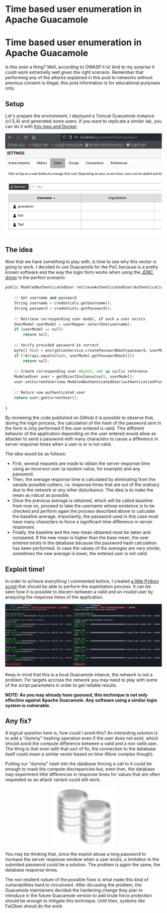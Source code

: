 # Time based user enumeration in Apache Guacamole


# Time based user enumeration in Apache Guacamole

Is this even a thing? Well, according to OWASP it is! And to my surprise it could work extremelly well given the right scenario. Remember that performing any of the attacks explained in this post to networks without previous consent is illegal, this post information is for educational purposes only.

## Setup

Let's prepare the environment, I deployed a Tomcat Guacamole instance (v1.5.4) and generated some users. If you want to replicate a similar lab, you can do it with [this repo and Docker](https://github.com/boschkundendienst/guacamole-docker-compose).

<img src="images/guacamole-users.png" alt="Image showing the different users created in Guacamole">

## The idea

Now that we have something to play with, is time to see why this vector is going to work. I decided to use Guacamole for the PoC because is a pretty known software and the way the login form works when using the [JDBC driver](https://github.com/apache/guacamole-client/blob/1.5.4/extensions/guacamole-auth-jdbc/modules/guacamole-auth-jdbc-base/src/main/java/org/apache/guacamole/auth/jdbc/user/UserService.java#L370-L394) is the perfect scenario:

```python
public ModeledAuthenticatedUser retrieveAuthenticatedUser(AuthenticationProvider authenticationProvider, Credentials credentials) throws GuacamoleException {

    // Get username and password
    String username = credentials.getUsername();
    String password = credentials.getPassword();

    // Retrieve corresponding user model, if such a user exists
    UserModel userModel = userMapper.selectOne(username);
    if (userModel == null)
        return null;

    // Verify provided password is correct
    byte[] hash = encryptionService.createPasswordHash(password, userModel.getPasswordSalt());
    if (!Arrays.equals(hash, userModel.getPasswordHash()))
        return null;

    // Create corresponding user object, set up cyclic reference
    ModeledUser user = getObjectInstance(null, userModel);
    user.setCurrentUser(new ModeledAuthenticatedUser(authenticationProvider, user, credentials));

    // Return now-authenticated user
    return user.getCurrentUser();

}
```

By reviewing the code published on GitHub it is possible to observe that, during the login process, the calculation of the hash of the password sent in the form is only performed if the user entered is valid. This different behavior of the application depending on the user entered would allow an attacker to send a password with many characters to cause a difference in server response times when a user is or is not valid.

The idea would be as follows:
- First, several requests are made to obtain the server response time using an incorrect user (a random value, for example) and any password. 
- Then, the average response time is calculated by eliminating from the sample possible outliers, i.e. response times that are out of the ordinary due to the network or any other disturbance. The idea is to make the mean as robust as possible. 
- Once the previous average is obtained, which will be called baseline from now on, proceed to take the username whose existence is to be checked and perform again the process described above to calculate the baseline average. Importantly, the password used in this case must have many characters to force a significant time difference in server responses.
- Finally, the baseline and the new mean obtained must be taken and compared. If the new mean is higher than the base mean, the user entered exists in the database because the password hash calculation has been performed. In case the values of the averages are very similar, sometimes the new average is lower, the entered user is not valid.

## Exploit time!

In order to achieve everything I commented before, I created [a little Python script](https://github.com/anthares101/ethical-hacking/blob/master/exploits/guacatime.py) that should be able to perform the exploitation process. It can be seen how it is possible to discern between a valid and an invalid user by analyzing the response times of the application.

<img src="images/guacamole-script-results.png" alt="Image showing the result of the Python script">

Keep in mind that this is a local Guacamole intance, the network is not a problem. For targets accross the network you may need to play with some of the script parameters in order to get reliable results.

**NOTE: As you may already have guessed, this technique is not only effective against Apache Guacamole. Any software using a similar login system is vulnerable.**

## Any fix?

A logical question here is, how could I avoid this? An interesting solution is to add a "dummy" hashing operation even if the user does not exist, which should avoid the compute difference between a valid and a non valid user. The thing is that even with that sort of fix, the connection to the database itself could mean a similar vector based on time (More complex though).

Putting our "dummy" hash into the database forcing a call to it could be enough to mask the compute discrepancies but, even then, the database may experiment little differences in response times for values that are often requested so an attack variant could still work. 

<p align="center">
    <img src="images/databases-image.png" width="200" alt="Image showing a representation of databases">
</p>

You may be thinking that, since the exploit abuse a long password to increase the server response window when a user exists, a limitation in the submited password could be a solution. The problem is again the same, the database response times.

The non resilient nature of the possible fixes is what make this kind of vulnerabilities hard to circumvent. After dicussing the problem, the Guacamole maintainers decided the hardening change they plan to introduce in the future Guacamole version to add brute force protection should be enough to mitigate this technique. Until then, systems like Fail2ban shoud do the work.

